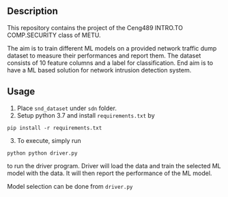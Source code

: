 ## Description 

This repository contains the project of the Ceng489 INTRO.TO COMP.SECURITY class of METU.

The aim is to train different ML models on a provided network traffic dump dataset to measure their performances and report them. 
The dataset consists of 10 feature columns and a label for classification. 
End aim is to have a ML based solution for network intrusion detection system.

## Usage

1. Place `snd_dataset` under `sdn` folder.
2. Setup python 3.7 and install `requirements.txt` by
```
pip install -r requirements.txt
```
3. To execute, simply run
```
python python driver.py 
```
to run the driver program. Driver will load the data and train the selected ML model with the data. 
It will then report the performance of the ML model.

Model selection can be done from `driver.py`
